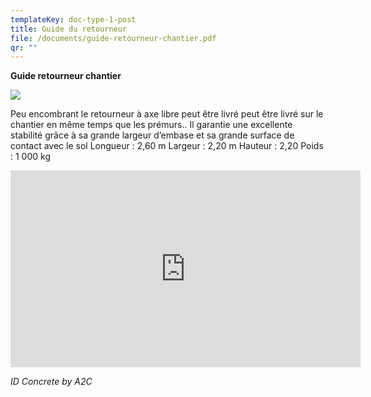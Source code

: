 ```yaml
---
templateKey: doc-type-1-post
title: Guide du retourneur
file: /documents/guide-retourneur-chantier.pdf
qr: ""
---
```

**Guide retourneur chantier**

![](/documents/positionnement1.png)

Peu encombrant le retourneur à axe libre peut être livré peut être livré sur le chantier en même temps que les prémurs.. Il garantie une excellente stabilité grâce à sa grande largeur d’embase et sa  grande surface de contact avec le sol Longueur : 2,60 m
Largeur : 2,20 m
Hauteur : 2,20
Poids : 1 000 kg

<iframe width="560" height="315" src="https://www.youtube.com/embed/03PB2ryXFfg?si=BHFEfq9Skx9XVJgM" title="YouTube video player" frameborder="0" allow="accelerometer; autoplay; clipboard-write; encrypted-media; gyroscope; picture-in-picture; web-share" allowfullscreen></iframe>

*I﻿D Concrete by A2C*
